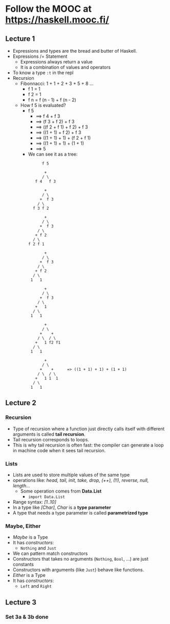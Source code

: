 # Follow the MOOC at https://haskell.mooc.fi/

## Lecture 1

- Expressions and types are the bread and butter of Haskell.
- Expressions /= Statement
  - Expressions always return a value
  - It is a combination of values and operators
- To know a type `:t` in the repl
- Recursion
  - Fibonnacci: 1 + 1 + 2 + 3 + 5 + 8 ...
    - f 1 = 1
	- f 2 = 1
    - f n = f (n - 1) + f (n - 2)
  - How f 5 is evaluated?
    - f 5
	  - ==> f 4 + f 3
	  - ==> (f 3 + f 2) + f 3
	  - ==> ((f 2 + f 1) + f 2) + f 3
	  - ==> ((1 + 1) + f 2) + f 3
	  - ==> ((1 + 1) + 1) + (f 2 + f 1)
	  - ==> ((1 + 1) + 1) + (1 + 1)
	  - ==> 5
	- We can see it as a tree:
```
                f 5

                 +
                / \
             f 4   f 3

                 +
                / \
               +  f 3
              / \
            f 3 f 2

                 +
                / \
               +  f 3
              / \
             + f 2
            / \
          f 2 f 1

                 +
                / \
               +  f 3
              / \
             + f 2
            / \
           1   1

                 +
                / \
               +  f 3
              / \
             +   1
            / \
           1   1

                 +
                / \
               +    +
              / \  / \
             +   1 f2 f1
            / \
           1   1

                 +
                / \
               +    +      => ((1 + 1) + 1) + (1 + 1)
              / \  / \
             +   1 1  1
            / \
           1   1
```

## Lecture 2

### Recursion
- Type of recursion where a function just directly calls itself with different arguments
  is called **tail recursion**.
- Tail recursion corresponds to loops.
- This is why tail recursion is often fast: the compiler can generate a loop in machine
  code when it sees tail recursion.

### Lists
- Lists are used to store multiple values of the same type
- operations like: *head, tail, init, take, drop, (++), (!!), reverse, null, length...*
  - Some operation comes from **Data.List**
    - `import Data.List`
- Range syntax: *[1..10]*
- In a type like *[Char]*, *Char* is a **type parameter**
- A type that needs a type parameter is called **parametrized type**

### Maybe, Either

- *Maybe* is a Type
- It has *constructors*:
  - `Nothing` and `Just`
- We can pattern match constructors
- Constructors that takes no arguments (`Nothing`, `Bool`, ...) are just constants
- Constructors with arguments (like `Just`) behave like functions.
- *Either* is a Type
- It has *constructors*:
  - `Left` and `Right`

## Lecture 3

### Set 3a & 3b done
